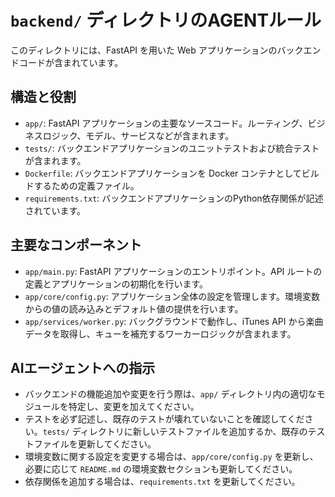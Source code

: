 # `backend/` ディレクトリのAGENTルール

このディレクトリには、FastAPI を用いた Web アプリケーションのバックエンドコードが含まれています。

## 構造と役割

- `app/`: FastAPI アプリケーションの主要なソースコード。ルーティング、ビジネスロジック、モデル、サービスなどが含まれます。
- `tests/`: バックエンドアプリケーションのユニットテストおよび統合テストが含まれます。
- `Dockerfile`: バックエンドアプリケーションを Docker コンテナとしてビルドするための定義ファイル。
- `requirements.txt`: バックエンドアプリケーションのPython依存関係が記述されています。

## 主要なコンポーネント

- `app/main.py`: FastAPI アプリケーションのエントリポイント。API ルートの定義とアプリケーションの初期化を行います。
- `app/core/config.py`: アプリケーション全体の設定を管理します。環境変数からの値の読み込みとデフォルト値の提供を行います。
- `app/services/worker.py`: バックグラウンドで動作し、iTunes API から楽曲データを取得し、キューを補充するワーカーロジックが含まれます。

## AIエージェントへの指示

- バックエンドの機能追加や変更を行う際は、`app/` ディレクトリ内の適切なモジュールを特定し、変更を加えてください。
- テストを必ず記述し、既存のテストが壊れていないことを確認してください。`tests/` ディレクトリに新しいテストファイルを追加するか、既存のテストファイルを更新してください。
- 環境変数に関する設定を変更する場合は、`app/core/config.py` を更新し、必要に応じて `README.md` の環境変数セクションも更新してください。
- 依存関係を追加する場合は、`requirements.txt` を更新してください。